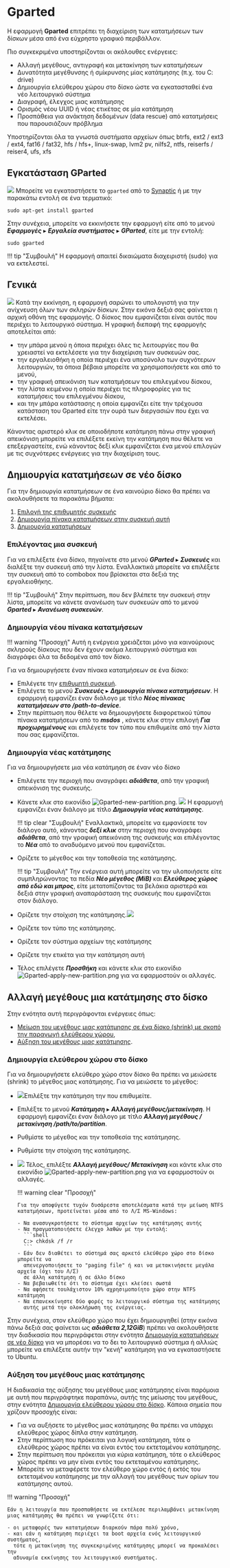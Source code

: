 # Gparted

Η εφαρμογή **Gparted** επιτρέπει τη διαχείριση των κατατμήσεων των δίσκων μέσα
από ένα εύχρηστο γραφικό περιβάλλον.

Πιο συγκεκριμένα υποστηρίζονται οι ακόλουθες ενέργειες:

  - Αλλαγή μεγέθους, αντιγραφή και μετακίνηση των κατατμήσεων
  - Δυνατότητα μεγέθυνσης ή σμίκρυνσης μίας κατάτμησης (π.χ. του C: drive)
  - Δημιουργία ελεύθερου χώρου στο δίσκο ώστε να εγκατασταθεί ένα νέο
    λειτουργικό σύστημα
  - Διαγραφή, έλεγχος μιας κατάτμησης
  - Ορισμός νέου UUID ή νέας ετικέτας σε μία κατάτμηση
  - Προσπάθεια για ανάκτηση δεδομένων (data rescue) από κατατμήσεις που
    παρουσιάζουν πρόβλημα

Υποστηρίζονται όλα τα γνωστά συστήματα αρχείων όπως btrfs, ext2 / ext3 / ext4,
fat16 / fat32, hfs / hfs+, linux-swap, lvm2 pv, nilfs2, ntfs, reiserfs /
reiser4, ufs, xfs

## Εγκατάσταση GParted

[![](Gparted_install.png)](Gparted_install.png)
Μπορείτε να εγκαταστήσετε το `gparted` από το [Synaptic](../Εγκατάσταση_λογισμικού.md#χρήση-του-synaptic) ή με την
παρακάτω εντολή σε ένα τερματικό:

```shell
sudo apt-get install gparted
```

Στην συνέχεια, μπορείτε να εκκινήσετε την εφαρμογή είτε από το μενού
***Εφαρμογές*** ▸ ***Εργαλεία συστήματος*** ▸ ***GParted***, είτε με την εντολή:

```shell
sudo gparted
```

!!! tip "Συμβουλή"
    Η εφαρμογή απαιτεί δικαιώματα διαχειριστή (sudo) για να εκτελεστεί.

## Γενικά

[![](Gparted-start-screen.png)](Gparted-start-screen.png)
Κατά την εκκίνηση, η εφαρμογή σαρώνει το
υπολογιστή για την ανίχνευση όλων των σκληρών δίσκων. Στην εικόνα
δεξιά σας φαίνεται η αρχική οθόνη της εφαρμογής. Ο δίσκος που
εμφανίζεται είναι αυτός που περιέχει το λειτουργικό σύστημα. Η
γραφική διεπαφή της εφαρμογής αποτελείται από:

  - την μπάρα μενού η όποια περιέχει όλες τις λειτουργίες που θα
    χρειαστεί να εκτελέσετε για την διαχείριση των συσκευών σας.
  - την εργαλειοθήκη η οποία περιέχει ένα υποσύνολο των συχνότερων
    λειτουργιών, τα όποια βέβαια μπορείτε να χρησιμοποιήσετε και
    από το μενού,
  - την γραφική απεικόνιση των κατατμήσεων του επιλεγμένου
    δίσκου,
  - την λίστα κειμένου η οποία περιέχει τις πληροφορίες για τις
    κατατμήσεις του επιλεγμένου δίσκου,
  - και την μπάρα κατάστασης η οποία εμφανίζει είτε την τρέχουσα
    κατάσταση του Gparted είτε την ουρά των διεργασιών που έχει
    να εκτελέσει.

Κάνοντας αριστερό κλικ σε οποιοδήποτε κατάτμηση πάνω στην γραφική
απεικόνιση μπορείτε να επιλέξετε εκείνη την κατάτμηση που θέλετε
να επεξεργαστείτε, ενώ κάνοντας δεξί κλικ εμφανίζεται ένα μενού
επιλογών με τις συχνότερες ενέργειες για την διαχείριση τους.

## Δημιουργία κατατμήσεων σε νέο δίσκο

Για την δημιουργία κατατμήσεων σε ένα καινούριο δίσκο θα πρέπει να
ακολουθήσετε τα παρακάτω βήματα:

1.  [Επιλογή της επιθυμητής συσκευής](#επιλέγοντας-μια-συσκευή)
2.  [Δημιουργία πίνακα κατατμήσεων στην
    συσκευή αυτή](#δημιουργία-νέου-πίνακα-κατατμήσεων)
3.  [Δημιουργία κατατμήσεων](#δημιουργία-νέας-κατάτμησης)

### Επιλέγοντας μια συσκευή

Για να επιλέξετε ένα δίσκο, πηγαίνετε στο μενού ***GParted*** ▸ ***Συσκευές*** και
διαλέξτε την συσκευή από την λίστα. Εναλλακτικά μπορείτε να επιλέξετε την
συσκευή από το combobox που βρίσκεται στα δεξιά της εργαλειοθήκης.

!!! tip "Συμβουλή"
    Στην περίπτωση, που δεν βλέπετε την συσκευή στην λίστα, μπορείτε να κάνετε
    ανανέωση των συσκευών από το μενού ***Gparted*** ▸ ***Ανανέωση συσκευών***.

### Δημιουργία νέου πίνακα κατατμήσεων

!!! warning "Προσοχή"
    Αυτή η ενέργεια χρειάζεται μόνο για καινούριους σκληρούς δίσκους που δεν
    έχουν ακόμα λειτουργικό σύστημα και διαγράφει όλα τα δεδομένα από τον
    δίσκο.

Για να δημιουργήσετε έναν πίνακα κατατμήσεων σε ένα δίσκο:

  - Επιλέγετε την [επιθυμητή συσκευή](#επιλέγοντας-μια-συσκευή).
  - Επιλέγετε το μενού ***Συσκευές*** ▸ ***Δημιουργία πίνακα κατατμήσεων***. Η
    εφαρμογή εμφανίζει έναν διάλογο με τίτλο ***Νέος πίνακας κατατμήσεων στο
    /path-to-device***.
  - Στην περίπτωση που θέλετε να δημιουργήσετε διαφορετικού τύπου πίνακα
    κατατμήσεων από το ***msdos*** , κάνετε κλικ στην επιλογή ***Για
    προχωρημένους*** και επιλέγετε τον τύπο που επιθυμείτε από την λίστα που σας
    εμφανίζεται.

### Δημιουργία νέας κατάτμησης

Για να δημιουργήσετε μια νέα κατάτμηση σε έναν νέο δίσκο

  - Επιλέγετε την περιοχή που αναγράφει ***αδιάθετα***, από την γραφική απεικόνιση της
    συσκευής.
  - Κάνετε κλικ στο εικονίδιο
    ![Gparted-new-partition.png](Gparted-new-partition.png).
    [![](Gparted-new-partion-dialog.png)](Gparted-new-partion-dialog.png)
    Η εφαρμογή εμφανίζει έναν διάλογο με τίτλο ***Δημιουργία νέας κατάτμησης***.

    !!! tip clear "Συμβουλή"
        Εναλλακτικά, μπορείτε να εμφανίσετε τον διάλογο αυτό, κάνοντας ***δεξί
        κλικ*** στην περιοχή που αναγράφει ***αδιάθετα***, από την γραφική
        απεικόνιση της συσκευής και επιλέγοντας το ***Νέα*** από το αναδυόμενο
        μενού που εμφανίζεται.

  - Ορίζετε το μέγεθος και την τοποθεσία της κατάτμησης.

    !!! tip "Συμβουλή"
        Την ενέργεια αυτή μπορείτε να την υλοποιήσετε είτε συμπληρώνοντας τα
        πεδία ***Νέο μέγεθος (MiB)*** και ***Ελεύθερος χώρος από εδώ και μπρος***,
        είτε μετατοπίζοντας τα βελάκια αριστερά και δεξιά στην γραφική
        αναπαράσταση της συσκευής που εμφανίζεται στον διάλογο.

  - Ορίζετε την στοίχιση της κατάτμησης.[![](Gparted-synopsis-new-partition.png)](Gparted-synopsis-new-partition.png)
  - Ορίζετε τον τύπο της κατάτμησης.
  - Ορίζετε τον σύστημα αρχείων της κατάτμησης
  - Ορίζετε την ετικέτα για την κατάτμηση αυτή
  - Τέλος επιλέγετε ***Προσθήκη*** και κάνετε κλικ στο εικονίδιο
    ![Gparted-apply-new-partition.png](Gparted-apply-new-partition.png)
    για να εφαρμοστούν οι αλλαγές.

## Αλλαγή μεγέθους μια κατάτμησης στο δίσκο

Στην ενότητα αυτή περιγράφονται ενέργειες όπως:

  - [Μείωση του μεγέθους μιας κατάτμησης σε ένα δίσκο (shrink) με σκοπό την
    παραγωγή ελεύθερου χώρου](#δημιουργία-ελεύθερου-χώρου-στο-δίσκο),
  - [Αύξηση του μεγέθους μιας
    κατάτμησης](#αύξηση-του-μεγέθους-μιας-κατάτμησης).

### Δημιουργία ελεύθερου χώρου στο δίσκο

Για να δημιουργήσετε ελεύθερο χώρο στον δίσκο θα πρέπει να μειώσετε (shrink) το
μέγεθος μιας κατάτμησης. Για να μειώσετε το μέγεθος:

  - [![](Gparted-shrink-dialog.png)](Gparted-shrink-dialog.png)Επιλέξτε
    την κατάτμηση την που επιθυμείτε.
  - Επιλέξτε το μενού ***Κατάτμηση*** ▸ ***Αλλαγή μεγέθους/μετακίνηση***. Η
    εφαρμογή εμφανίζει έναν διάλογο με τίτλο ***Αλλαγή μεγέθους / μετακίνηση
    /path/to/partition***.
  - Ρυθμίστε το μέγεθος και την τοποθεσία της κατάτμησης.
  - Ρυθμίστε την στοίχιση της κατάτμησης.
  - [![](Gparted-shrink-synopsis.png)](Gparted-shrink-synopsis.png)
    Τέλος, επιλέξτε ***Αλλαγή μεγέθους/ Μετακίνηση*** και κάντε κλικ στο
    εικονίδιο
    ![Gparted-apply-new-partition.png](Gparted-apply-new-partition.png) για να
    εφαρμοστούν οι αλλαγές.

    !!! warning clear "Προσοχή"

        Για την αποφύγετε τυχόν δυσάρεστα αποτελέσματα κατά την μείωση NTFS
        κατατμήσεων, προτείνεται μέσα από το Λ/Σ MS-Windows:

        - Να ανασυγκροτήσετε το σύστημα αρχείων της κατάτμησης αυτής
        - Να πραγματοποιήσετε έλεγχο λαθών με την εντολή:
          ```shell
          C:> chkdsk /f /r
          ```
        - Εάν δεν διαθέτει το σύστημά σας αρκετό ελεύθερο χώρο στο δίσκο μπορείτε να
          απενεργοποιήσετε το "paging file" ή και να μετακινήσετε μεγάλα αρχεία (όχι του Λ/Σ)
          σε άλλη κατάτμηση ή σε άλλο δίσκο
        - Να βεβαιωθείτε ότι το σύστημα έχει κλείσει σωστά
        - Να αφήσετε τουλάχιστον 10% αχρησιμοποίητο χώρο στην NTFS κατάτμηση
        - Να επανεκκίνηστε δύο φορές το λειτουργικό σύστημα της κατάτμησης
          αυτής μετά την ολοκλήρωση της ενέργειας.

Στην συνέχεια, στον ελεύθερο χώρο που έχει δημιουργηθεί (στην εικόνα πάνω
δεξιά σας φαίνεται ως ***αδιάθετα 2,12GiB***) πρέπει να ακολουθήσετε την διαδικασία που
περιγράφεται στην ενότητα [Δημιουργία κατατμήσεων σε νέο δίσκο](#δημιουργία-κατατμήσεων-σε-νέο-δίσκο)
για να μπορέσει να το δει το λειτουργικό σύστημα ή αλλιώς μπορείτε να
επιλέξετε αυτήν την "κενή" κατάτμηση για να εγκαταστήσετε το Ubuntu.

### Αύξηση του μεγέθους μιας κατάτμησης

Η διαδικασία της αύξησης του μεγέθους μιας κατάτμησης είναι παρόμοια με αυτή
που περιγράφτηκε παραπάνω, αυτής της μείωσης του μεγέθους, στην ενότητα
[Δημιουργία ελεύθερου χώρου στο δίσκο](#δημιουργία-ελεύθερου-χώρου-στο-δίσκο).
Κάποια σημεία που χρίζουν προσοχής είναι:

- Για να αυξήσετε το μέγεθος μιας κατάτμησης θα πρέπει να υπάρχει ελεύθερος
  χώρος δίπλα στην κατάτμηση.
- Στην περίπτωση που πρόκειται για λογική κατάτμηση, τότε ο ελεύθερος χώρος
  πρέπει να είναι εντός του εκτεταμένου κατάτμησης.
- Στην περίπτωση που πρόκειται για κύρια κατάτμηση, τότε ο ελεύθερος χώρος
  πρέπει να μην είναι εντός του εκτεταμένου κατάτμησης.
- Μπορείτε να μεταφέρετε τον ελεύθερο χώρο εντός ή εκτός του εκτεταμένου
  κατάτμησης με την αλλαγή του μεγέθους των ορίων του κατάτμησης αυτού.

!!! warning "Προσοχή"

    Εάν η λειτουργία που προσπαθήσετε να εκτέλεσε περιλαμβάνει μετακίνηση
    μιας κατάτμησης θα πρέπει να γνωρίζετε ότι:

    - οι μεταφορές των κατατμήσεων διαρκούν πάρα πολύ χρόνο,
    - και εάν η κατάτμηση περιέχει τα boot αρχεία ενός λειτουργικού συστήματος,
      τότε η μετακίνηση της συγκεκριμένης κατάτμησης μπορεί να προκαλέσει την
      αδυναμία εκκίνησης του λειτουργικού συστήματος.
